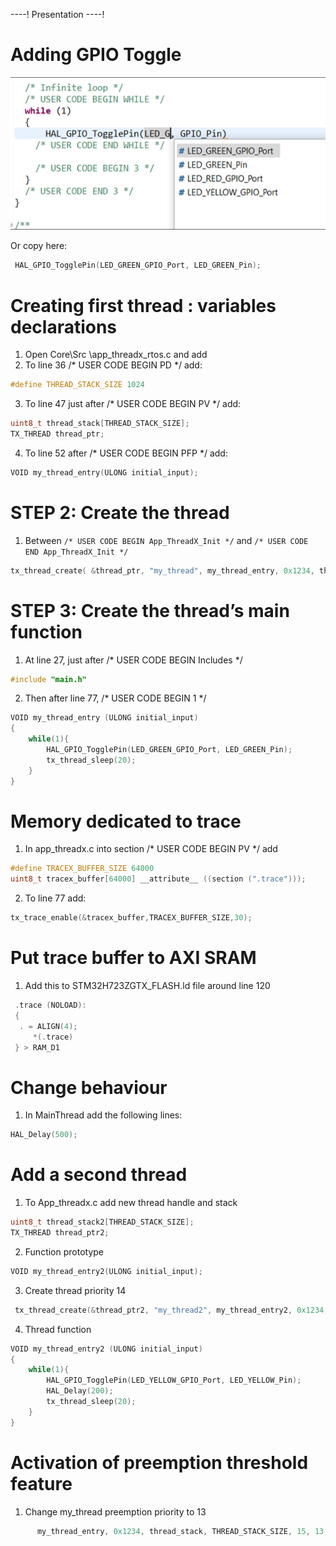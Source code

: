 ----!
Presentation
----!

# Adding GPIO Toggle

![gpio toggle pin selection](./img/13.png)

Or copy here:

```c
 HAL_GPIO_TogglePin(LED_GREEN_GPIO_Port, LED_GREEN_Pin);
```

# Creating first thread : variables declarations

1. Open Core\Src \app_threadx_rtos.c and add
2. To line 36 /* USER CODE BEGIN PD */ add:

```c
#define THREAD_STACK_SIZE 1024
```

3. To line 47 just after /* USER CODE BEGIN PV */ add:

```c
uint8_t thread_stack[THREAD_STACK_SIZE];
TX_THREAD thread_ptr;
```

4. To line 52 after /* USER CODE BEGIN PFP */ add:

```c
VOID my_thread_entry(ULONG initial_input);
```

# STEP 2: Create the thread

1. Between `/* USER CODE BEGIN App_ThreadX_Init */` and `/* USER CODE END App_ThreadX_Init */`

```c
tx_thread_create( &thread_ptr, "my_thread", my_thread_entry, 0x1234, thread_stack, THREAD_STACK_SIZE, 15, 15, 1, TX_AUTO_START);
```

# STEP 3: Create the thread’s main function

1. At line 27, just after /* USER CODE BEGIN Includes */

```c
#include "main.h"
```

2. Then after line 77, /* USER CODE BEGIN 1 */

```c
VOID my_thread_entry (ULONG initial_input)
{
    while(1){
        HAL_GPIO_TogglePin(LED_GREEN_GPIO_Port, LED_GREEN_Pin);
        tx_thread_sleep(20);
    }
}
```

# Memory dedicated to trace

1. In app_threadx.c into section /* USER CODE BEGIN PV */ add

```c
#define TRACEX_BUFFER_SIZE 64000
uint8_t tracex_buffer[64000] __attribute__ ((section (".trace")));
```

2. To line 77 add:

```c
tx_trace_enable(&tracex_buffer,TRACEX_BUFFER_SIZE,30);
```

# Put trace buffer to AXI SRAM

1. Add this to STM32H723ZGTX_FLASH.ld file around line 120 

```c
 .trace (NOLOAD):
 {
  . = ALIGN(4);
     *(.trace)
 } > RAM_D1
```

# Change behaviour

1. In MainThread add the following lines:

```c
HAL_Delay(500);
```

# Add a second thread

1. To App_threadx.c add new thread handle and stack

```c
uint8_t thread_stack2[THREAD_STACK_SIZE];
TX_THREAD thread_ptr2;
```

2. Function prototype

```c
VOID my_thread_entry2(ULONG initial_input);
```

3. Create thread priority 14

```c
 tx_thread_create(&thread_ptr2, "my_thread2", my_thread_entry2, 0x1234, thread_stack2,	THREAD_STACK_SIZE, 14, 14, 1, TX_AUTO_START);
```

4. Thread function

```c
VOID my_thread_entry2 (ULONG initial_input)
{
    while(1){
        HAL_GPIO_TogglePin(LED_YELLOW_GPIO_Port, LED_YELLOW_Pin);
        HAL_Delay(200);
        tx_thread_sleep(20);
    }
}
```

# Activation of preemption threshold feature

1. Change my_thread preemption priority to 13

```c
      my_thread_entry, 0x1234, thread_stack, THREAD_STACK_SIZE, 15, 13, 1, TX_AUTO_START);
```
